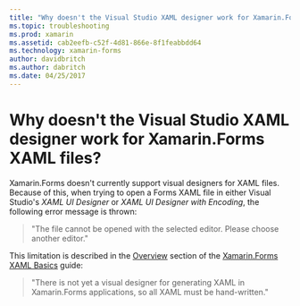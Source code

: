 ```yaml
---
title: "Why doesn't the Visual Studio XAML designer work for Xamarin.Forms XAML files?"
ms.topic: troubleshooting
ms.prod: xamarin
ms.assetid: cab2eefb-c52f-4d81-866e-8f1feabbdd64
ms.technology: xamarin-forms
author: davidbritch
ms.author: dabritch
ms.date: 04/25/2017
---
```


# Why doesn't the Visual Studio XAML designer work for Xamarin.Forms XAML files?

Xamarin.Forms doesn't currently support visual designers for XAML files. Because of this, when trying to open a Forms XAML file in either Visual Studio's *XAML UI Designer* or *XAML UI Designer with Encoding*, the following error message is thrown:

> "The file cannot be opened with the selected editor. Please choose another editor."

This limitation is described in the [Overview](~/xamarin-forms/xaml/xaml-basics/index.md#Overview) section of the [Xamarin.Forms XAML Basics](~/xamarin-forms/xaml/xaml-basics/index.md) guide:

> "There is not yet a visual designer for generating XAML in Xamarin.Forms applications, so all XAML must be hand-written."
